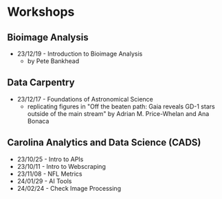 # Workshops

## Bioimage Analysis 
* 23/12/19 - Introduction to Bioimage Analysis
    * by Pete Bankhead
    
## Data Carpentry
* 23/12/17 - Foundations of Astronomical Science 
    * replicating figures in "Off the beaten path: Gaia reveals GD-1 stars outside of the main stream" by Adrian M. Price-Whelan and Ana Bonaca

## Carolina Analytics and Data Science (CADS)
* 23/10/25 - Intro to APIs
* 23/10/11 - Intro to Webscraping
* 23/11/08 - NFL Metrics 
* 24/01/29 - AI Tools
* 24/02/24 - Check Image Processing